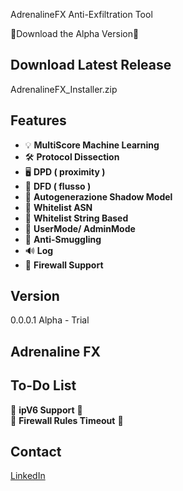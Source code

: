 
AdrenalineFX Anti-Exfiltration Tool

💾Download the Alpha Version💾

## Download Latest Release 
AdrenalineFX_Installer.zip

## Features
- 💡 **MultiScore Machine Learning**<br>
- 🛠️ **Protocol Dissection**<br>
- 🖥️ **DPD ( proximity )** <br>
- 📝 **DFD ( flusso )**<br>
- 🔄 **Autogenerazione Shadow Model**<br>
- 🧾 **Whitelist ASN**<br>
- 🧾 **Whitelist String Based**<br>
- 🐤 **UserMode/ AdminMode**<br>
- 🛑 **Anti-Smuggling**<br>
- 🔊 **Log**<br>
- 🚀 **Firewall Support**<br>


## Version

 0.0.0.1  Alpha - Trial<br>
 

## Adrenaline FX





## To-Do List
:penguin: **ipV6 Support** :penguin:<br>
:penguin: **Firewall Rules Timeout** :penguin:<br>


## Contact
[LinkedIn](https://www.linkedin.com/in/roberto-m-7b8314149)




